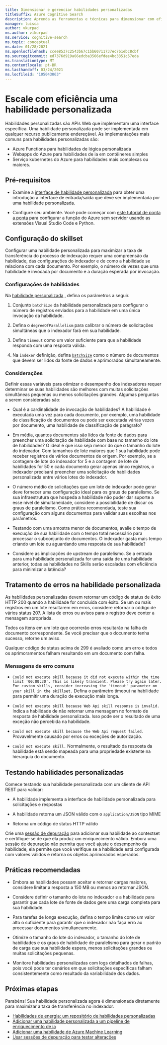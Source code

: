 ```yaml
---
title: Dimensionar e gerenciar habilidades personalizadas
titleSuffix: Azure Cognitive Search
description: Aprenda as ferramentas e técnicas para dimensionar com eficiência uma habilidade personalizada para a taxa de transferência máxima. Habilidades personalizadas invocam modelos ou lógicas de ia personalizados que você pode adicionar a um pipeline de indexação aprimorado do ia no Azure Pesquisa Cognitiva.
manager: luisca
author: vkurpad
ms.author: vikurpad
ms.service: cognitive-search
ms.topic: conceptual
ms.date: 01/28/2021
ms.openlocfilehash: ccee8537c2543b67c1bb60711737ec761ebc8cbf
ms.sourcegitcommit: ed7376d919a66edcba3566efdee4bc3351c57eda
ms.translationtype: MT
ms.contentlocale: pt-BR
ms.lasthandoff: 03/24/2021
ms.locfileid: "105043063"
---
```

# <a name="efficiently-scale-out-a-custom-skill"></a>Escale com eficiência uma habilidade personalizada

Habilidades personalizadas são APIs Web que implementam uma interface específica. Uma habilidade personalizada pode ser implementada em qualquer recurso publicamente endereçável. As implementações mais comuns para habilidades personalizadas são:
* Azure Functions para habilidades de lógica personalizada
* Webapps do Azure para habilidades de ia em contêineres simples
* Serviço kubernetes do Azure para habilidades mais complexas ou maiores.

## <a name="prerequisites"></a>Pré-requisitos

+ Examine a [interface de habilidade personalizada](cognitive-search-custom-skill-interface.md) para obter uma introdução à interface de entrada/saída que deve ser implementada por uma habilidade personalizada.

+ Configure seu ambiente. Você pode começar com [este tutorial de ponta a ponta](/python/tutorial-vs-code-serverless-python-01) para configurar a função do Azure sem servidor usando as extensões Visual Studio Code e Python.

## <a name="skillset-configuration"></a>Configuração do skillset

Configurar uma habilidade personalizada para maximizar a taxa de transferência do processo de indexação requer uma compreensão da habilidade, das configurações do indexador e de como a habilidade se relaciona com cada documento. Por exemplo, o número de vezes que uma habilidade é invocada por documento e a duração esperada por invocação.

### <a name="skill-settings"></a>Configurações de habilidades

Na [habilidade personalizada](cognitive-search-custom-skill-web-api.md) , defina os parâmetros a seguir.

1. Conjunto `batchSize` da habilidade personalizada para configurar o número de registros enviados para a habilidade em uma única invocação da habilidade.

2. Defina o `degreeOfParallelism` para calibrar o número de solicitações simultâneas que o indexador fará em sua habilidade.

3. Defina `timeout` como um valor suficiente para que a habilidade responda com uma resposta válida.

4. Na `indexer` definição, defina [`batchSize`](/rest/api/searchservice/create-indexer#indexer-parameters) como o número de documentos que devem ser lidos da fonte de dados e aprimorados simultaneamente.

### <a name="considerations"></a>Considerações

Definir essas variáveis para otimizar o desempenho dos indexadores requer determinar se suas habilidades são melhores com muitas solicitações simultâneas pequenas ou menos solicitações grandes. Algumas perguntas a serem consideradas são:

* Qual é a cardinalidade de invocação de habilidades? A habilidade é executada uma vez para cada documento, por exemplo, uma habilidade de classificação de documentos ou pode ser executada várias vezes por documento, uma habilidade de classificação de parágrafo?

* Em média, quantos documentos são lidos da fonte de dados para preencher uma solicitação de habilidade com base no tamanho do lote de habilidades? O ideal é que isso seja menor do que o tamanho do lote do indexador. Com tamanhos de lote maiores que 1 sua habilidade pode receber registros de vários documentos de origem. Por exemplo, se a contagem de lote do indexador for 5 e a contagem de lote de habilidades for 50 e cada documento gerar apenas cinco registros, o indexador precisará preencher uma solicitação de habilidades personalizada entre vários lotes do indexador.

* O número médio de solicitações que um lote de indexador pode gerar deve fornecer uma configuração ideal para os graus de paralelismo. Se sua infraestrutura que hospeda a habilidade não puder dar suporte a esse nível de simultaneidade, considere a possibilidade de discar os graus de paralelismo. Como prática recomendada, teste sua configuração com alguns documentos para validar suas escolhas nos parâmetros.

* Testando com uma amostra menor de documentos, avalie o tempo de execução de sua habilidade com o tempo total necessário para processar o subconjunto de documentos. O indexador gasta mais tempo criando um lote ou aguardando uma resposta de sua habilidade? 

* Considere as implicações de upstream de paralelismo. Se a entrada para uma habilidade personalizada for uma saída de uma habilidade anterior, todas as habilidades no Skills serão escaladas com eficiência para minimizar a latência?

## <a name="error-handling-in-the-custom-skill"></a>Tratamento de erros na habilidade personalizada

As habilidades personalizadas devem retornar um código de status de êxito HTTP 200 quando a habilidade for concluída com êxito. Se um ou mais registros em um lote resultarem em erros, considere retornar o código de vários status 207. A lista de erros ou avisos para o registro deve conter a mensagem apropriada.

Todos os itens em um lote que ocorrerão erros resultarão na falha do documento correspondente. Se você precisar que o documento tenha sucesso, retorne um aviso.

Qualquer código de status acima de 299 é avaliado como um erro e todos os aprimoramentos falham resultando em um documento com falha. 

### <a name="common-error-messages"></a>Mensagens de erro comuns

* `Could not execute skill because it did not execute within the time limit '00:00:30'. This is likely transient. Please try again later. For custom skills, consider increasing the 'timeout' parameter on your skill in the skillset.` Defina o parâmetro timeout na habilidade para permitir uma duração de execução mais longa.

* `Could not execute skill because Web Api skill response is invalid.` Indica a habilidade de não retornar uma mensagem no formato de resposta de habilidade personalizada. Isso pode ser o resultado de uma exceção não percebida na habilidade.

* `Could not execute skill because the Web Api request failed.` Provavelmente causado por erros ou exceções de autorização.

* `Could not execute skill.` Normalmente, o resultado da resposta da habilidade está sendo mapeada para uma propriedade existente na hierarquia do documento.

## <a name="testing-custom-skills"></a>Testando habilidades personalizadas

Comece testando sua habilidade personalizada com um cliente de API REST para validar:

* A habilidade implementa a interface de habilidade personalizada para solicitações e respostas

* A habilidade retorna um JSON válido com o `application/JSON` tipo MIME

* Retorna um código de status HTTP válido

Crie uma [sessão de depuração](cognitive-search-debug-session.md) para adicionar sua habilidade ao contextset e certifique-se de que ela produz um enriquecimento válido. Embora uma sessão de depuração não permita que você ajuste o desempenho da habilidade, ela permite que você verifique se a habilidade está configurada com valores válidos e retorna os objetos aprimorados esperados.

## <a name="best-practices"></a>Práticas recomendadas

* Embora as habilidades possam aceitar e retornar cargas maiores, considere limitar a resposta a 150 MB ou menos ao retornar JSON.

* Considere definir o tamanho do lote no indexador e a habilidade para garantir que cada lote de fonte de dados gere uma carga completa para sua habilidade.

* Para tarefas de longa execução, defina o tempo limite como um valor alto o suficiente para garantir que o indexador não faça erro ao processar documentos simultaneamente.

* Otimize o tamanho do lote do indexador, o tamanho do lote de habilidades e os graus de habilidade de paralelismo para gerar o padrão de carga que sua habilidade espera, menos solicitações grandes ou muitas solicitações pequenas.

* Monitore habilidades personalizadas com logs detalhados de falhas, pois você pode ter cenários em que solicitações específicas falham consistentemente como resultado da variabilidade dos dados.


## <a name="next-steps"></a>Próximas etapas
Parabéns! Sua habilidade personalizada agora é dimensionada diretamente para maximizar a taxa de transferência no indexador. 

+ [Habilidades de energia: um repositório de habilidades personalizadas](https://github.com/Azure-Samples/azure-search-power-skills)
+ [Adicionar uma habilidade personalizada a um pipeline de enriquecimento de ia](cognitive-search-custom-skill-interface.md)
+ [Adicionar uma habilidade de Azure Machine Learning](./cognitive-search-aml-skill.md)
+ [Usar sessões de depuração para testar alterações](./cognitive-search-debug-session.md)